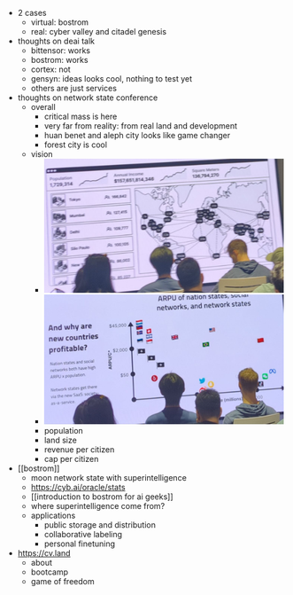 - 2 cases
	- virtual: bostrom
	- real: cyber valley and citadel genesis
- thoughts on deai talk
	- bittensor: works
	- bostrom: works
	- cortex: not
	- gensyn: ideas looks cool, nothing to test yet
	- others are just services
- thoughts on network state conference
	- overall
		- critical mass is here
		- very far from reality: from real land and development
		- huan benet and aleph city looks like game changer
		- forest city is cool
	- vision
		- ![telegram-cloud-photo-size-2-5474216203263271544-y.jpg](../assets/telegram-cloud-photo-size-2-5474216203263271544-y_1727956756534_0.jpg)
		- ![telegram-cloud-photo-size-2-5472099823768428351-y.jpg](../assets/telegram-cloud-photo-size-2-5472099823768428351-y_1727956747997_0.jpg)
		- population
		- land size
		- revenue per citizen
		- cap per citizen
- [[bostrom]]
	- moon network state with superintelligence
	- https://cyb.ai/oracle/stats
	- [[introduction to bostrom for ai geeks]]
	- where superintelligence come from?
	- applications
		- public storage and distribution
		- collaborative labeling
		- personal finetuning
- https://cv.land
	- about
	- bootcamp
	- game of freedom